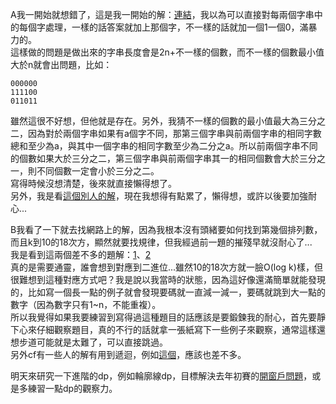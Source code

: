 A我一開始就想錯了，這是我一開始的解：[連結](https://codeforces.com/contest/1508/submission/122988499)，我以為可以直接對每兩個字串中的每個字處理，一樣的話答案就加上那個字，不一樣的話就加一個1一個0，滿暴力的。  
這樣做的問題是做出來的字串長度會是2n+不一樣的個數，而不一樣的個數最小值大於n就會出問題，比如：  
```
000000
111100
011011
```
雖然這很不好想，但他就是存在。另外，我猜不一樣的個數的最小值最大為三分之二，因為對於兩個字串如果有a個字不同，那第三個字串與前兩個字串的相同字數總和至少為a，與其中一個字串的相同字數至少為二分之a。所以前兩個字串不同的個數如果大於三分之二，第三個字串與前兩個字串其一的相同個數會大於三分之一，則不同個數一定會小於三分之二。  
寫得時候沒想清楚，後來就直接懶得想了。  
另外，我是看[這個別人的解](https://codeforces.com/contest/1508/submission/122378001)，現在我想得有點累了，懶得想，或許以後要加強耐心...  
  
B我看了一下就去找網路上的解，因為我根本沒有頭緒要如何找到第幾個排列數，而且k到10的18次方，顯然就要找規律，但我經過前一題的摧殘早就沒耐心了...  
我是看到這兩個差不多的題解：[1](https://www.acwing.com/solution/content/46680/)、[2](https://blog.csdn.net/qq_39602052/article/details/115859624)  
真的是需要通靈，誰會想到對應到二進位...雖然10的18次方就一臉O(log k)樣，但很難想到這種對應方式吧？我是說以我當時的狀態，因為這好像還滿簡單就能發現的，比如寫一個長一點的例子就會發現要碼就一直減一減一，要碼就跳到大一點的數字（因為數字只有1~n，不能重複）。  
所以我覺得如果我要練習到寫得過這種題目的話應該是要鍛鍊我的耐心，首先要靜下心來仔細觀察題目，真的不行的話就拿一張紙寫下一些例子來觀察，通常這樣還想步道可能就是太難了，可以直接跳過。  
另外cf有一些人的解有用到遞迴，例如[這個](https://codeforces.com/contest/1508/submission/122607210)，應該也差不多。  
  
明天來研究一下進階的dp，例如輪廓線dp，目標解決去年初賽的[開窗戶問題](https://tioj.ck.tp.edu.tw/contests/74/problems/2153)，或是多練習一點dp的觀察力。
